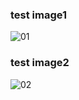 ### test image1
![01](https://user-images.githubusercontent.com/58083333/132534269-a6f99052-7292-4def-b0a5-512910522d75.jpg)   

### test image2
![02](https://user-images.githubusercontent.com/58083333/132534284-7f0ee59c-bb4f-42cc-871c-b1197357cb83.jpg)   

